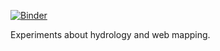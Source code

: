 [![Binder](https://mybinder.org/badge.svg)](https://mybinder.org/v2/gh/davidbrochart/hydromap/master?filepath=ipynb%2Fwatershed_delineation.ipynb)

Experiments about hydrology and web mapping.
